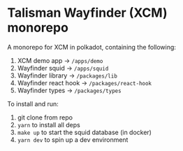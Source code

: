# Talisman Wayfinder (XCM) monorepo

A monorepo for XCM in polkadot, containing the following:

1. XCM demo app -> `/apps/demo`
1. Wayfinder squid -> `/apps/squid`
1. Wayfinder library -> `/packages/lib`
1. Wayfinder react hook -> `/packages/react-hook`
1. Wayfinder types -> `/packages/types`

To install and run:

1. git clone from repo
1. `yarn` to install all deps
1. `make up` to start the squid database (in docker)
1. `yarn dev` to spin up a dev environment
